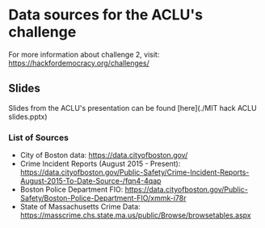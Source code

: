 # Data sources for the ACLU's challenge

For more information about challenge 2, visit: https://hackfordemocracy.org/challenges/

## Slides

Slides from the ACLU's presentation can be found [here](./MIT hack ACLU slides.pptx)

### List of Sources

* City of Boston data: https://data.cityofboston.gov/
* Crime Incident Reports (August 2015 - Present): https://data.cityofboston.gov/Public-Safety/Crime-Incident-Reports-August-2015-To-Date-Source-/fqn4-4qap
* Boston Police Department FIO: https://data.cityofboston.gov/Public-Safety/Boston-Police-Department-FIO/xmmk-i78r
* State of Massachusetts Crime Data: https://masscrime.chs.state.ma.us/public/Browse/browsetables.aspx

